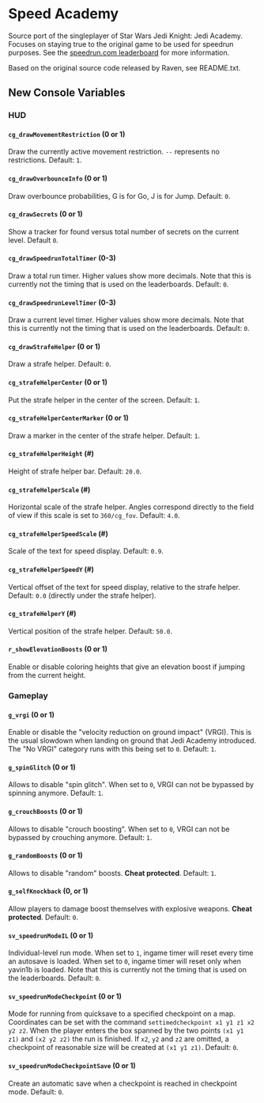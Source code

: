 # Speed Academy

Source port of the singleplayer of Star Wars Jedi Knight: Jedi Academy.
Focuses on staying true to the original game to be used for speedrun purposes.
See the [speedrun.com leaderboard](https://www.speedrun.com/jka) for more information.

Based on the original source code released by Raven, see README.txt.

## New Console Variables

### HUD

#### `cg_drawMovementRestriction` (0 or 1)

Draw the currently active movement restriction.
`--` represents no restrictions.
Default: `1`.

#### `cg_drawOverbounceInfo` (0 or 1)

Draw overbounce probabilities, G is for Go, J is for Jump.
Default: `0`.

#### `cg_drawSecrets` (0 or 1)

Show a tracker for found versus total number of secrets on the current level.
Default `0`.

#### `cg_drawSpeedrunTotalTimer` (0-3)

Draw a total run timer.
Higher values show more decimals.
Note that this is currently not the timing that is used on the leaderboards.
Default: `0`.

#### `cg_drawSpeedrunLevelTimer` (0-3)

Draw a current level timer.
Higher values show more decimals.
Note that this is currently not the timing that is used on the leaderboards.
Default: `0`.

#### `cg_drawStrafeHelper` (0 or 1)

Draw a strafe helper.
Default: `0`.

#### `cg_strafeHelperCenter` (0 or 1)

Put the strafe helper in the center of the screen.
Default: `1`.

#### `cg_strafeHelperCenterMarker` (0 or 1)

Draw a marker in the center of the strafe helper.
Default: `1`.

#### `cg_strafeHelperHeight` (#)

Height of strafe helper bar.
Default: `20.0`.

#### `cg_strafeHelperScale` (#)

Horizontal scale of the strafe helper.
Angles correspond directly to the field of view if this scale is set to `360/cg_fov`.
Default: `4.0`.

#### `cg_strafeHelperSpeedScale` (#)

Scale of the text for speed display.
Default: `0.9`.

#### `cg_strafeHelperSpeedY` (#)

Vertical offset of the text for speed display, relative to the strafe helper.
Default: `0.0` (directly under the strafe helper).

#### `cg_strafeHelperY` (#)

Vertical position of the strafe helper.
Default: `50.0`.

#### `r_showElevationBoosts` (0 or 1)

Enable or disable coloring heights that give an elevation boost if jumping from
the current height.

### Gameplay

#### `g_vrgi` (0 or 1)

Enable or disable the "velocity reduction on ground impact" (VRGI).
This is the usual slowdown when landing on ground that Jedi Academy introduced.
The "No VRGI" category runs with this being set to `0`.
Default: `1`.

#### `g_spinGlitch` (0 or 1)

Allows to disable "spin glitch".
When set to `0`, VRGI can not be bypassed by spinning anymore.
Default: `1`.

#### `g_crouchBoosts` (0 or 1)

Allows to disable "crouch boosting".
When set to `0`, VRGI can not be bypassed by crouching anymore.
Default: `1`.

#### `g_randomBoosts` (0 or 1)

Allows to disable "random" boosts.
**Cheat protected**.
Default: `1`.

#### `g_selfKnockback` (0, or 1)

Allow players to damage boost themselves with explosive weapons.
**Cheat protected**.
Default: `0`.

#### `sv_speedrunModeIL` (0 or 1)

Individual-level run mode.
When set to `1`, ingame timer will reset every time an autosave is loaded.
When set to `0`, ingame timer will reset only when yavin1b is loaded.
Note that this is currently not the timing that is used on the leaderboards.
Default: `0`.

#### `sv_speedrunModeCheckpoint` (0 or 1)

Mode for running from quicksave to a specified checkpoint on a map.
Coordinates can be set with the command `settimedcheckpoint x1 y1 z1 x2 y2 z2`.
When the player enters the box spanned by the two points `(x1 y1 z1)` and `(x2 y2 z2)` the run is finished.
If `x2`, `y2` and `z2` are omitted, a checkpoint of reasonable size will be created at `(x1 y1 z1)`.
Default: `0`.

#### `sv_speedrunModeCheckpointSave` (0 or 1)

Create an automatic save when a checkpoint is reached in checkpoint mode.
Default: `0`.
